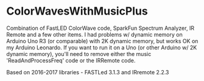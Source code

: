 # ColorWavesWithMusicPlus
Combination of FastLED ColorWave code, SparkFun Spectrum Analyzer, IR Remote and a few other items.
I had problems w/ dynamic memory on Arduino Uno R3 (or comparable) with 2K dynamic memory, but works
OK on my Arduino Leonardo. If you want to run it on a Uno (or other Arduino w/ 2K dynamic memory), you'll 
need to remove either the music 'ReadAndProcessFreq' code or the IRRemote code.

Based on 2016-2017 libraries - FASTLed 3.1.3 and IRremote 2.2.3
